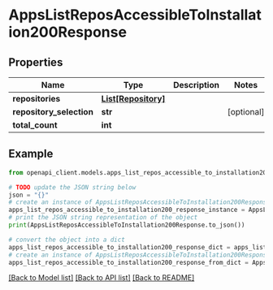 # AppsListReposAccessibleToInstallation200Response


## Properties

Name | Type | Description | Notes
------------ | ------------- | ------------- | -------------
**repositories** | [**List[Repository]**](Repository.md) |  | 
**repository_selection** | **str** |  | [optional] 
**total_count** | **int** |  | 

## Example

```python
from openapi_client.models.apps_list_repos_accessible_to_installation200_response import AppsListReposAccessibleToInstallation200Response

# TODO update the JSON string below
json = "{}"
# create an instance of AppsListReposAccessibleToInstallation200Response from a JSON string
apps_list_repos_accessible_to_installation200_response_instance = AppsListReposAccessibleToInstallation200Response.from_json(json)
# print the JSON string representation of the object
print(AppsListReposAccessibleToInstallation200Response.to_json())

# convert the object into a dict
apps_list_repos_accessible_to_installation200_response_dict = apps_list_repos_accessible_to_installation200_response_instance.to_dict()
# create an instance of AppsListReposAccessibleToInstallation200Response from a dict
apps_list_repos_accessible_to_installation200_response_from_dict = AppsListReposAccessibleToInstallation200Response.from_dict(apps_list_repos_accessible_to_installation200_response_dict)
```
[[Back to Model list]](../README.md#documentation-for-models) [[Back to API list]](../README.md#documentation-for-api-endpoints) [[Back to README]](../README.md)


